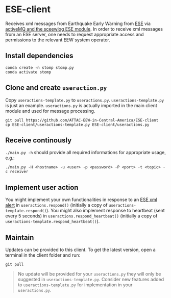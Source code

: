 # ESE-client
Receives xml messages from Earthquake Early Warning from [ESE](https://docs.gempa.de/sed-eew/current/seiscomp/share/doc/eew/html/index.html) via [activeMQ and the sceewlog ESE module](https://docs.gempa.de/sed-eew/current/seiscomp/share/doc/eew/html/apps/sceewlog.html). In order to receive xml messages from an ESE server, one needs to request appropriate access and permissions to the relevant EEW system operator. 

## Install dependencies
```shell
conda create -n stomp stomp.py
conda activate stomp
```

## Clone and create `useraction.py`
Copy `useractions-template.py` to `useractions.py`. `useractions-template.py` is just an example. `useractions.py` is actually imported in the main client module and used for message processing. 
```shell
git pull https://github.com/ATTAC-EEW-in-Central-America/ESE-client
cp ESE-client/useractions-template.py ESE-client/useractions.py
```

## Receive continously
`./main.py -h` should provide all required informations for appropriate usage, e.g.:
```shell
./main.py -H <hostname> -u <user> -p <password> -P <port> -t <topic> -c receiver
```

## Implement user action
You might implement your own functionalities in response to an [ESE xml alert](https://docs.gempa.de/sed-eew/current/seiscomp/share/doc/eew/html/apps/sceewlog.html#description) in `useractions.respond()` (initially a copy of `useractions-template.respond()`). You might also implement response to heartbeat (sent every 5 seconds) in `useractions.respond_heartbeat()` (initially a copy of `useractions-template.respond_heartbeat()`).

## Maintain
Updates can be provided to this client. To get the latest version, open a terminal in the client folder and run:
```shell
git pull
```
> No update will be provided for your `useractions.py` they will only be suggested in `useractions-template.py`. Consider new features added to `useractions-template.py` for implementation in your `useractions.py`. 
